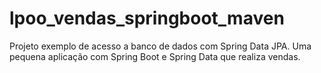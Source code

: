 # lpoo_vendas_springboot_maven
Projeto exemplo de acesso a banco de dados com Spring Data JPA.
Uma pequena aplicação com Spring Boot e Spring Data que realiza vendas.
